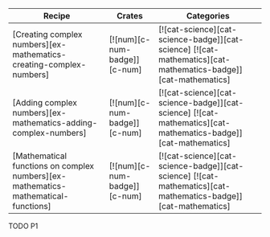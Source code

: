 | Recipe | Crates | Categories |
|--------|--------|------------|
| [Creating complex numbers][ex-mathematics-creating-complex-numbers] | [![num][c-num-badge]][c-num] | [![cat-science][cat-science-badge]][cat-science] [![cat-mathematics][cat-mathematics-badge]][cat-mathematics] |
| [Adding complex numbers][ex-mathematics-adding-complex-numbers] | [![num][c-num-badge]][c-num] | [![cat-science][cat-science-badge]][cat-science] [![cat-mathematics][cat-mathematics-badge]][cat-mathematics] |
| [Mathematical functions on complex numbers][ex-mathematics-mathematical-functions] | [![num][c-num-badge]][c-num] | [![cat-science][cat-science-badge]][cat-science] [![cat-mathematics][cat-mathematics-badge]][cat-mathematics] |

<div class="hidden">
TODO P1
</div>
